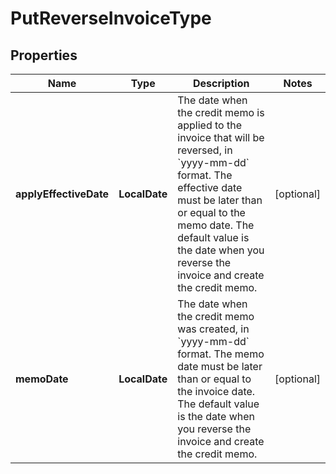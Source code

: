 

# PutReverseInvoiceType


## Properties

| Name | Type | Description | Notes |
|------------ | ------------- | ------------- | -------------|
|**applyEffectiveDate** | **LocalDate** | The date when the credit memo is applied to the invoice that will be reversed, in &#x60;yyyy-mm-dd&#x60; format. The effective date must be later than or equal to the memo date.  The default value is the date when you reverse the invoice and create the credit memo.  |  [optional] |
|**memoDate** | **LocalDate** | The date when the credit memo was created, in &#x60;yyyy-mm-dd&#x60; format. The memo date must be later than or equal to the invoice date.  The default value is the date when you reverse the invoice and create the credit memo.  |  [optional] |



